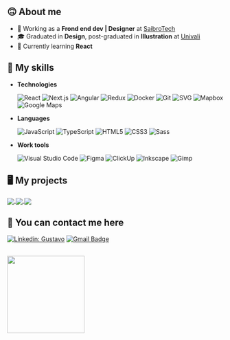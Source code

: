 ## 🙃 About me

- 💼 Working as a **Frond end dev | Designer** at <a href="https://www.saibro.tech/">SaibroTech</a>
- 🎓 Graduated in **Design**, post-graduated in **Illustration** at <a href="https://www.univali.br/">Univali</a>
- 🌱 Currently learning **React**

## 🧰 My skills

- **Technologies**

  ![React](https://img.shields.io/badge/-React-333333?style=flat&logo=react&logoColor=61DAFB)
  ![Next.js](https://img.shields.io/badge/-Next.js-333333?style=flat&logo=next.js&logoColor=000000)
  ![Angular](https://img.shields.io/badge/-Angular-333333?style=flat&logo=angular&logoColor=DD0031)
  ![Redux](https://img.shields.io/badge/-Redux-333333?style=flat&logo=redux&logoColor=764ABC)
  ![Docker](https://img.shields.io/badge/-Docker-333333?style=flat&logo=docker&logoColor=2496ED)
  ![Git](https://img.shields.io/badge/-Git-333333?style=flat&logo=git&logoColor=F05032)
  ![SVG](https://img.shields.io/badge/-SVG-333333?style=flat&logo=svg&logoColor=FFB13B)
  ![Mapbox](https://img.shields.io/badge/-Mapbox-333333?style=flat&logo=mapbox&logoColor=000000)
  ![Google Maps](https://img.shields.io/badge/-Google&nbsp;Maps-333333?style=flat&logo=googlemaps&logoColor=4285F4)

- **Languages**

  ![JavaScript](https://img.shields.io/badge/-JavaScript-333333?style=flat&logo=javascript&logoColor=F7DF1E)
  ![TypeScript](https://img.shields.io/badge/-TypeScript-333333?style=flat&logo=typescript&logoColor=3178C6)
  ![HTML5](https://img.shields.io/badge/-HTML5-333333?style=flat&logo=HTML5&logoColor=E34F26)
  ![CSS3](https://img.shields.io/badge/-CSS3-333333?style=flat&logo=CSS3&logoColor=1572B6)
  ![Sass](https://img.shields.io/badge/-Sass-333333?style=flat&logo=sass&logoColor=CC6699)

- **Work tools**

  ![Visual Studio Code](https://img.shields.io/badge/-Visual%20Studio%20Code-333333?style=flat&logo=visual-studio-code&logoColor=007ACC)
  ![Figma](https://img.shields.io/badge/-Figma-333333?style=flat&logo=figma&logoColor=F24E1E)
  ![ClickUp](https://img.shields.io/badge/-ClickUp-333333?style=flat&logo=clickup&logoColor=7B68EE)
  ![Inkscape](https://img.shields.io/badge/-Inkscape-333333?style=flat&logo=inkscape&logoColor=000000)
  ![Gimp](https://img.shields.io/badge/-Gimp-333333?style=flat&logo=gimp&logoColor=5C5543)

## 🖥 My projects

<a href="https://github.com/gutivalente/gutivalente.github.io">
  <img align="center" src="https://github-readme-stats.vercel.app/api/pin/?username=gutivalente&repo=gutivalente.github.io&theme=gruvbox" />
</a>

<a href="https://github.com/gutivalente/aluracord-glitch">
  <img align="center" src="https://github-readme-stats.vercel.app/api/pin/?username=gutivalente&repo=aluracord-glitch&theme=gruvbox" />
</a>

<a href="https://github.com/gutivalente/rpg-class-test">
  <img align="center" src="https://github-readme-stats.vercel.app/api/pin/?username=gutivalente&repo=rpg-class-test&theme=gruvbox" />
</a>

<br/>

## 💬 You can contact me here

[![Linkedin: Gustavo](https://img.shields.io/badge/-LinkedIn-0A66C2?style=flat&logo=Linkedin&logoColor=white&link=https://www.linkedin.com/in/gutivalente/)](https://www.linkedin.com/in/gutivalente/)
[![Gmail Badge](https://img.shields.io/badge/-gutivalente@gmail.com-EA4335?style=flat&logo=Gmail&logoColor=white&link=mailto:gutivalente@gmail.com)](mailto:gutivalente@gmail.com)

<br/>

<a href="https://github.com/gutivalente">
  <img height="180em" src="https://github-readme-stats.vercel.app/api?username=gutivalente&theme=gruvbox&show_icons=true" />
</a>
